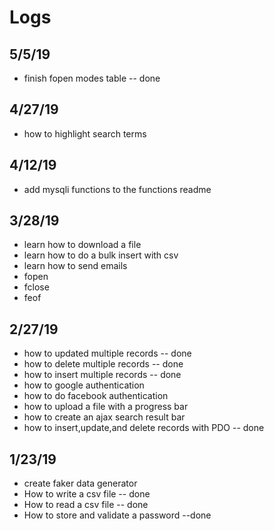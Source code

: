# Logs

## 5/5/19
- finish fopen modes table -- done

## 4/27/19
- how to highlight search terms

## 4/12/19
- add mysqli functions to the functions readme

## 3/28/19
- learn how to download a file
- learn how to do a bulk insert with csv
- learn how to send emails
- fopen
- fclose
- feof

## 2/27/19
- how to updated multiple records -- done
- how to delete multiple records -- done
- how to insert multiple records -- done
- how to google authentication
- how to do facebook authentication
- how to upload a file with a progress bar
- how to create an ajax search result bar
- how to insert,update,and delete records with PDO -- done

## 1/23/19
- create faker data generator
- How to write a csv file -- done
- How to read a csv file -- done
- How to store and validate a password --done
